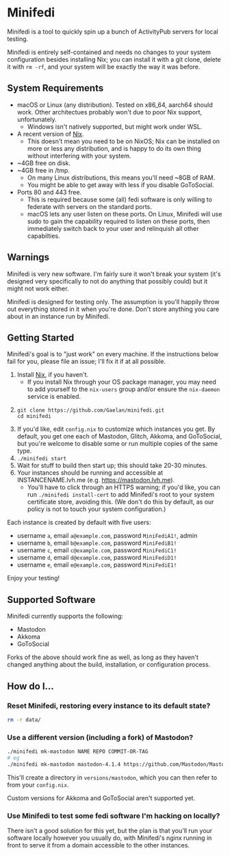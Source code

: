 # Minifedi

Minifedi is a tool to quickly spin up a bunch of ActivityPub servers for local testing.

Minifedi is entirely self-contained and needs no changes to your system configuration besides installing Nix; you can install it with a git clone, delete it with `rm -rf`, and your system will be exactly the way it was before.

## System Requirements

- macOS or Linux (any distribution). Tested on x86_64, aarch64 should work. Other architectues probably won't due to poor Nix support, unfortunately.
  - Windows isn't natively supported, but might work under WSL.
- A recent version of [Nix](https://nixos.org).
  - This doesn't mean you need to be on NixOS; Nix can be installed on more or less any distribution, and is happy to do its own thing without interfering with your system.
- ~4GB free on disk.
- ~4GB free in /tmp.
  - On many Linux distributions, this means you'll need ~8GB of RAM.
  - You might be able to get away with less if you disable GoToSocial.
- Ports 80 and 443 free.
  - This is required because some (all) fedi software is only willing to federate with servers on the standard ports.
  - macOS lets any user listen on these ports. On Linux, Minifedi will use sudo to gain the capability required to listen on these ports, then immediately switch back to your user and relinquish all other capabilties.

## Warnings

Minifedi is very new software. I'm fairly sure it won't break your system (it's designed very specifically to not do anything that possibly could) but it might not work either.

Minifedi is designed for testing only. The assumption is you'll happily throw out everything stored in it when you're done. Don't store anything you care about in an instance run by Minifedi.

## Getting Started

Minifedi's goal is to "just work" on every machine. If the instructions below fail for you, please file an issue; I'll fix it if at all possible.

1. Install [Nix](https://nixos.org), if you haven't.
   - If you install Nix through your OS package manager, you may need to add yourself to the `nix-users` group and/or ensure the `nix-daemon` service is enabled.
2. ```
   git clone https://github.com/Gaelan/minifedi.git
   cd minifedi
   ```
3. If you'd like, edit `config.nix` to customize which instances you get. By default, you get one each of Mastodon, Glitch, Akkoma, and GoToSocial, but you're welcome to disable some or run multiple copies of the same type.
4. `./minifedi start`
5. Wait for stuff to build then start up; this should take 20-30 minutes.
6. Your instances should be running and accessible at INSTANCENAME.lvh.me (e.g. https://mastodon.lvh.me).
   - You'll have to click through an HTTPS warning; if you'd like, you can run `./minifedi install-cert` to add Minifedi's root to your system certificate store, avoiding this. (We don't do this by default, as our policy is not to touch your system configuration.)

Each instance is created by default with five users:

- username `a`, email `a@example.com`, password `MiniFediA1!`, admin
- username `b`, email `b@example.com`, password `MiniFediB1!`
- username `c`, email `c@example.com`, password `MiniFediC1!`
- username `d`, email `d@example.com`, password `MiniFediD1!`
- username `e`, email `e@example.com`, password `MiniFediE1!`

Enjoy your testing!

## Supported Software

Minifedi currently supports the following:

- Mastodon
- Akkoma
- GoToSocial

Forks of the above should work fine as well, as long as they haven't changed anything about the build, installation, or configuration process.

## How do I…

### Reset Minifedi, restoring every instance to its default state?

```sh
rm -r data/
```

### Use a different version (including a fork) of Mastodon?

```sh
./minifedi mk-mastodon NAME REPO COMMIT-OR-TAG
# eg
./minifedi mk-mastodon mastodon-4.1.4 https://github.com/Mastodon/Mastodon.git v4.1.4
```

This'll create a directory in `versions/mastodon`, which you can then refer to from your `config.nix`.

Custom versions for Akkoma and GoToSocial aren't supported yet.

### Use Minifedi to test some fedi software I'm hacking on locally?

There isn't a good solution for this yet, but the plan is that you'll run your software locally however you usually do, with Minifedi's nginx running in front to serve it from a domain accessible to the other instances.
